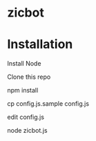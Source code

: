 # zicbot

# Installation

Install Node

Clone this repo

npm install

cp config.js.sample config.js

edit config.js

node zicbot.js